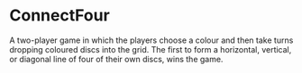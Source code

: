 # ConnectFour
A two-player game in which the players choose a colour and then take turns dropping coloured discs into the grid. The first to form a horizontal, vertical, or diagonal line of four of their own discs, wins the game.
